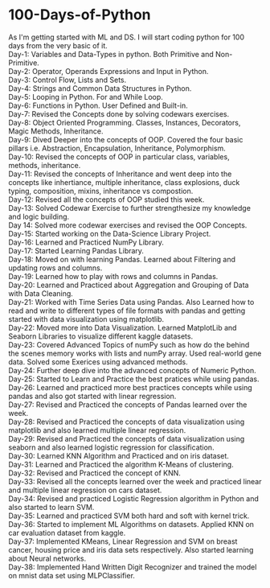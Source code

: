 # 100-Days-of-Python
As I'm getting started with ML and DS. I will start coding python for 100 days from the very basic of it. <br />
Day-1: Variables and Data-Types in python. Both Primitive and Non-Primitive. <br />
Day-2: Operator, Operands Expressions and Input in Python. <br />
Day-3: Control Flow, Lists and Sets. <br />
Day-4: Strings and Common Data  Structures in Python. <br />
Day-5: Looping in Python. For and While Loop. <br />
Day-6: Functions in Python. User Defined and Built-in. <br />
Day-7: Revised the Concepts done by solving codewars exercises. <br />
Day-8: Object Oriented Programming. Classes, Instances, Decorators, Magic Methods, Inheritance.<br />
Day-9: Dived Deeper into the concepts of OOP. Covered the four basic pillars i.e. Abstraction, Encapsulation, Inheritance, Polymorphism. <br />
Day-10: Revised the concepts of OOP in particular class, variables, methods, inheritance. <br />
Day-11: Revised the concepts of Inheritance and went deep into the concepts like inhertiance, multiple inheritance, class explosions, duck typing, composition, mixins, inheritance vs compostion. <br />
Day-12: Revised all the concepts of OOP studied this week. <br />
Day-13: Solved Codewar Exercise to further strengthesize my knowledge and logic building. <br />
Day 14: Solved more codewar exercises and revised the OOP Concepts. <br />
Day-15: Started working on the Data-Science Library Project. <br />
Day-16: Learned and Practiced NumPy Library. <br />
Day-17: Started Learning Pandas Library. <br />
Day-18: Moved on with learning Pandas. Learned about Filtering and updating rows and columns. <br />
Day-19: Learned how to play with rows and columns in Pandas. <br />
Day-20: Learned and Practiced about Aggregation and Grouping of Data with Data Cleaning. <br />
Day-21: Worked with Time Series Data using Pandas. Also Learned how to read and write to different types of file formats with pandas and getting started with data visualization using matplotlib. <br />
Day-22: Moved more into Data Visualization. Learned MatplotLib and Seaborn Libraries to visualize different kaggle datasets. <br />
Day-23: Covered Advanced Topics of numPy such as how do the behind the scenes memory works with lists and numPy array. Used real-world gene data. Solved some Exerices using advanced methods. <br />
Day-24: Further deep dive into the advanced concepts of Numeric Python. <br />
Day-25: Started to Learn and Practice the best pratices while using pandas. <br />
Day-26: Learned and practiced more best practices concepts while using pandas and also got started with linear regression. <br />
Day-27: Revised and Practiced the concepts of Pandas learned over the week. <br />
Day-28: Revised and Practiced the concepts of data visualization using matplotlib and also learned multiple linear regression.<br />
Day-29: Revised and Practiced the concepts of data visualization using seaborn and also learned logistic regression for classification. <br />
Day-30: Learned KNN Algorithm and Practiced and on iris dataset. <br />
Day-31: Learned and Practiced the algorithm K-Means of clustering. <br />
Day-32: Revised and Practiced the concept of KNN. <br />
Day-33: Revised all the concepts learned over the week and practiced linear and multiple linear regression on cars dataset. <br />
Day-34: Revised and practiced Logistic Regression algorithm in Python and also started to learn SVM. <br />
Day-35: Learned and practiced SVM both hard and soft with kernel trick. <br />
Day-36: Started to implement ML Algorithms on datasets. Applied KNN on car evaluation dataset from kaggle. <br />
Day-37: Implemented KMeans, Linear Regression and SVM on breast cancer, housing price and iris data sets respectively. Also started learning about Neural networks. <br />
Day-38: Implemented Hand Written Digit Recognizer and trained the model on mnist data set using MLPClassifier. <br /> 
